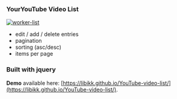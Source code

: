 ### YourYouTube Video List ###

<a href="https://preview.ibb.co/gE8pbT/youtube_list.png"><img src="https://preview.ibb.co/gE8pbT/youtube_list.png" alt="worker-list" border="0" /></a>

* edit / add / delete entries
* pagination
* sorting (asc/desc)
* items per page 

### Built with jquery ###

**Demo** available here: [https://libikk.github.io/YouTube-video-list/](https://libikk.github.io/YouTube-video-list/).
